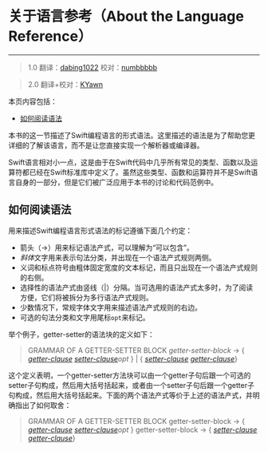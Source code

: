 # 关于语言参考（About the Language Reference）
-----------------

> 1.0
> 翻译：[dabing1022](https://github.com/dabing1022)
> 校对：[numbbbbb](https://github.com/numbbbbb)

> 2.0
> 翻译+校对：[KYawn](https://github.com/KYawn)

本页内容包括：

- [如何阅读语法](#how_to_read_the_grammar)

本书的这一节描述了Swift编程语言的形式语法。这里描述的语法是为了帮助您更详细的了解该语言，而不是让您直接实现一个解析器或编译器。

Swift语言相对小一点，这是由于在Swift代码中几乎所有常见的类型、函数以及运算符都已经在Swift标准库中定义了。虽然这些类型、函数和运算符并不是Swift语言自身的一部分，但是它们被广泛应用于本书的讨论和代码范例中。

<a name="how_to_read_the_grammar"></a>
## 如何阅读语法

用来描述Swift编程语言形式语法的标记遵循下面几个约定：

-  箭头（→）用来标记语法产式，可以理解为“可以包含”。
-  *斜体*文字用来表示句法分类，并出现在一个语法产式规则两侧。
-  义词和标点符号由粗体固定宽度的文本标记，而且只出现在一个语法产式规则的右侧。
-  选择性的语法产式由竖线（|）分隔。当可选用的语法产式太多时，为了阅读方便，它们将被拆分为多行语法产式规则。
-  少数情况下，常规字体文字用来描述语法产式规则的右边。
-  可选的句法分类和文字用尾标`opt`来标记。

举个例子，getter-setter的语法块的定义如下：

> GRAMMAR OF A GETTER-SETTER BLOCK
> *getter-setter-block* → {­ [*getter-clause*](https://developer.apple.com/library/prerelease/ios/documentation/Swift/Conceptual/Swift_Programming_Language/Declarations.html#//apple_ref/swift/grammar/getter-clause) [­*setter-clause*­](https://developer.apple.com/library/prerelease/ios/documentation/Swift/Conceptual/Swift_Programming_Language/Declarations.html#//apple_ref/swift/grammar/setter-clause)*opt* ­}­ | {­ [*setter-clause*](https://developer.apple.com/library/prerelease/ios/documentation/Swift/Conceptual/Swift_Programming_Language/Declarations.html#//apple_ref/swift/grammar/setter-clause) [­*getter-clause*](https://developer.apple.com/library/prerelease/ios/documentation/Swift/Conceptual/Swift_Programming_Language/Declarations.html#//apple_ref/swift/grammar/getter-clause)­}­

这个定义表明，一个getter-setter方法​​块可以由一个getter子句后跟一个可选的setter子句构成，然后用大括号括起来，或者由一个setter子句后跟一个getter子句构成，然后用大括号括起来。下面的两个语法产式等价于上述的语法产式，并明确指出了如何取舍：

> GRAMMAR OF A GETTER-SETTER BLOCK
> getter-setter-block → {­ [*getter-clause*](https://developer.apple.com/library/prerelease/ios/documentation/Swift/Conceptual/Swift_Programming_Language/Declarations.html#//apple_ref/swift/grammar/getter-clause) [*­setter-clause*­](https://developer.apple.com/library/prerelease/ios/documentation/Swift/Conceptual/Swift_Programming_Language/Declarations.html#//apple_ref/swift/grammar/setter-clause)*opt* ­}­­
> getter-setter-block → {­ [*setter-clause*](https://developer.apple.com/library/prerelease/ios/documentation/Swift/Conceptual/Swift_Programming_Language/Declarations.html#//apple_ref/swift/grammar/setter-clause) [*­getter-clause*](https://developer.apple.com/library/prerelease/ios/documentation/Swift/Conceptual/Swift_Programming_Language/Declarations.html#//apple_ref/swift/grammar/getter-clause)­}­





